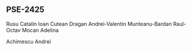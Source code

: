 PSE-2425
-------
Rusu Catalin
Ioan Cutean
Dragan Andrei-Valentin
Munteanu-Bardan Raul-Octav
Mocan Adelina

Achimescu Andrei